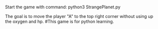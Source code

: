 Start the game with command: python3 StrangePlanet.py

The goal is to move the player "A" to the top right corner without using up the oxygen and hp.
#This game is for python learning.
